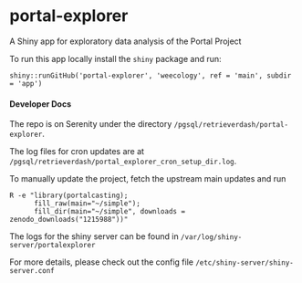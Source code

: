 # portal-explorer

A Shiny app for exploratory data analysis of the Portal Project

To run this app locally install the `shiny` package and run:

```
shiny::runGitHub('portal-explorer', 'weecology', ref = 'main', subdir = 'app')
```

#### Developer Docs

The repo is on Serenity under the directory `/pgsql/retrieverdash/portal-explorer`.

The log files for cron updates are at `/pgsql/retrieverdash/portal_explorer_cron_setup_dir.log`.

To manually update the project, fetch the upstream main updates and run

```
R -e "library(portalcasting);
      fill_raw(main="~/simple");
      fill_dir(main="~/simple", downloads = zenodo_downloads("1215988"))"
```

The logs for the shiny server can be found in `/var/log/shiny-server/portalexplorer`

For more details, please check out the config file `/etc/shiny-server/shiny-server.conf`

